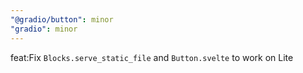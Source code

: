 ```yaml
---
"@gradio/button": minor
"gradio": minor
---
```


feat:Fix `Blocks.serve_static_file` and `Button.svelte` to work on Lite
